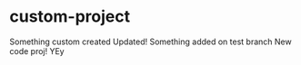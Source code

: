 # custom-project
Something custom created
Updated!
Something added on test branch
New code proj!
YEy
